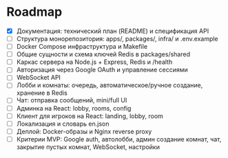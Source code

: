 # Roadmap

- [x] Документация: технический план (README) и спецификация API
- [ ] Структура монорепозитория: apps/, packages/, infra/ и .env.example
- [ ] Docker Compose инфраструктура и Makefile
- [ ] Общие сущности и схема ключей Redis в packages/shared
- [ ] Каркас сервера на Node.js + Express, Redis и /health
- [ ] Авторизация через Google OAuth и управление сессиями
- [ ] WebSocket API
- [ ] Лобби и комнаты: очередь, автоматическое/ручное создание, хранение в Redis
- [ ] Чат: отправка сообщений, mini/full UI
- [ ] Админка на React: lobby, rooms, config
- [ ] Клиент для игроков на React: landing, lobby, room
- [ ] Локализация и словарь en.json
- [ ] Деплой: Docker-образы и Nginx reverse proxy
- [ ] Критерии MVP: Google auth, автолобби, админ создание комнат, чат, закрытие пустых комнат, WebSocket, настройки
